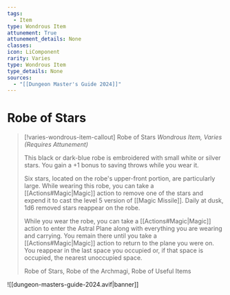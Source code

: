 ```yaml
---
tags:
  - Item
type: Wondrous Item
attunement: True
attunement_details: None
classes:
icon: LiComponent
rarity: Varies
type: Wondrous Item
type_details: None
sources: 
  - "[[Dungeon Master's Guide 2024]]"
---
```

# Robe of Stars
>[!varies-wondrous-item-callout] Robe of Stars
>_Wondrous Item, Varies (Requires Attunement)_
>
>This black or dark-blue robe is embroidered with small white or silver stars. You gain a +1 bonus to saving throws while you wear it.
>
>Six stars, located on the robe's upper-front portion, are particularly large. While wearing this robe, you can take a [[Actions#Magic\|Magic]] action to remove one of the stars and expend it to cast the level 5 version of [[Magic Missile]]. Daily at dusk, 1d6 removed stars reappear on the robe.
>
>While you wear the robe, you can take a [[Actions#Magic\|Magic]] action to enter the Astral Plane along with everything you are wearing and carrying. You remain there until you take a [[Actions#Magic\|Magic]] action to return to the plane you were on. You reappear in the last space you occupied or, if that space is occupied, the nearest unoccupied space.
>
>
>Robe of Stars, Robe of the Archmagi, Robe of Useful Items
>


![[dungeon-masters-guide-2024.avif|banner]]